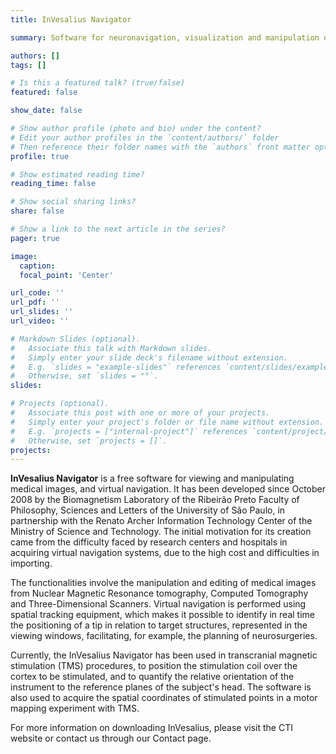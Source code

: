 ```yaml
---
title: InVesalius Navigator

summary: Software for neuronavigation, visualization and manipulation of medical images.

authors: []
tags: []

# Is this a featured talk? (true/false)
featured: false

show_date: false

# Show author profile (photo and bio) under the content?
# Edit your author profiles in the `content/authors/` folder
# Then reference their folder names with the `authors` front matter option above
profile: true

# Show estimated reading time?
reading_time: false

# Show social sharing links?
share: false

# Show a link to the next article in the series?
pager: true

image:
  caption: 
  focal_point: 'Center'

url_code: ''
url_pdf: ''
url_slides: ''
url_video: ''

# Markdown Slides (optional).
#   Associate this talk with Markdown slides.
#   Simply enter your slide deck's filename without extension.
#   E.g. `slides = "example-slides"` references `content/slides/example-slides.md`.
#   Otherwise, set `slides = ""`.
slides:

# Projects (optional).
#   Associate this post with one or more of your projects.
#   Simply enter your project's folder or file name without extension.
#   E.g. `projects = ["internal-project"]` references `content/project/deep-learning/index.md`.
#   Otherwise, set `projects = []`.
projects:
---
```



**InVesalius Navigator** is a free software for viewing and manipulating medical images, and virtual navigation. It has been developed since October 2008 by the Biomagnetism Laboratory of the Ribeirão Preto Faculty of Philosophy, Sciences and Letters of the University of São Paulo, in partnership with the Renato Archer Information Technology Center of the Ministry of Science and Technology. The initial motivation for its creation came from the difficulty faced by research centers and hospitals in acquiring virtual navigation systems, due to the high cost and difficulties in importing.

The functionalities involve the manipulation and editing of medical images from Nuclear Magnetic Resonance tomography, Computed Tomography and Three-Dimensional Scanners. Virtual navigation is performed using spatial tracking equipment, which makes it possible to identify in real time the positioning of a tip in relation to target structures, represented in the viewing windows, facilitating, for example, the planning of neurosurgeries.

Currently, the InVesalius Navigator has been used in transcranial magnetic stimulation (TMS) procedures, to position the stimulation coil over the cortex to be stimulated, and to quantify the relative orientation of the instrument to the reference planes of the subject's head. The software is also used to acquire the spatial coordinates of stimulated points in a motor mapping experiment with TMS.

For more information on downloading InVesalius, please visit the CTI website or contact us through our Contact page.
